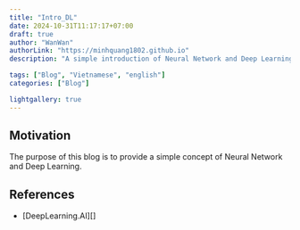 ```yaml
---
title: "Intro_DL"
date: 2024-10-31T11:17:17+07:00
draft: true
author: "WanWan"
authorLink: "https://minhquang1802.github.io"
description: "A simple introduction of Neural Network and Deep Learning"

tags: ["Blog", "Vietnamese", "english"]
categories: ["Blog"]

lightgallery: true
---
```


## Motivation
The purpose of this blog is to provide a simple concept of Neural Network and Deep Learning.


## References

- [DeepLearning.AI][]